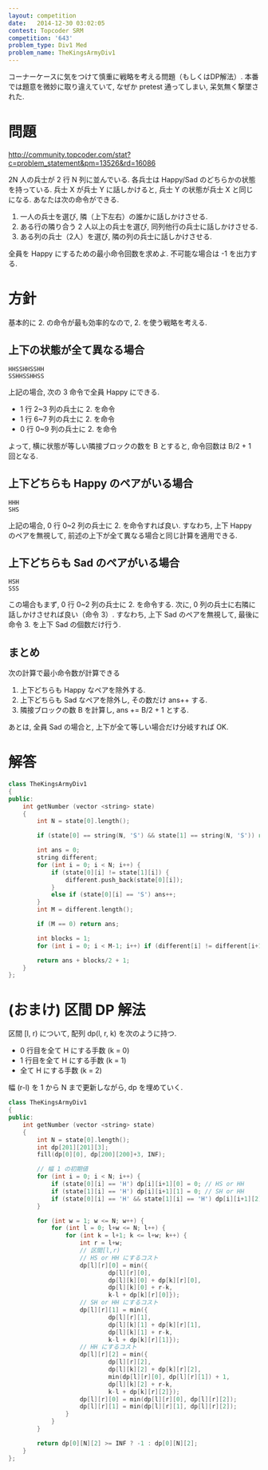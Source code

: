 ```yaml
---
layout: competition
date:   2014-12-30 03:02:05
contest: Topcoder SRM
competition: '643'
problem_type: Div1 Med
problem_name: TheKingsArmyDiv1
---
```


コーナーケースに気をつけて慎重に戦略を考える問題（もしくはDP解法）. 本番では題意を微妙に取り違えていて, なぜか pretest 通ってしまい, 呆気無く撃墜された.

# 問題

http://community.topcoder.com/stat?c=problem_statement&pm=13526&rd=16086

2N 人の兵士が 2 行 N 列に並んでいる. 各兵士は Happy/Sad のどちらかの状態を持っている. 兵士 X が兵士 Y に話しかけると, 兵士 Y の状態が兵士 X と同じになる. あなたは次の命令ができる.

1. 一人の兵士を選び, 隣（上下左右）の誰かに話しかけさせる.
2. ある行の隣り合う 2 人以上の兵士を選び, 同列他行の兵士に話しかけさせる.
3. ある列の兵士（2人）を選び, 隣の列の兵士に話しかけさせる.

全員を Happy にするための最小命令回数を求めよ. 不可能な場合は -1 を出力する.

# 方針

基本的に 2. の命令が最も効率的なので, 2. を使う戦略を考える. 

## 上下の状態が全て異なる場合

```
HHSSHHSSHH
SSHHSSHHSS
```

上記の場合, 次の 3 命令で全員 Happy にできる.

- 1 行 2~3 列の兵士に 2. を命令
- 1 行 6~7 列の兵士に 2. を命令
- 0 行 0~9 列の兵士に 2. を命令

よって, 横に状態が等しい隣接ブロックの数を B とすると, 命令回数は B/2 + 1 回となる.

## 上下どちらも Happy のペアがいる場合

```
HHH
SHS
```

上記の場合, 0 行 0~2 列の兵士に 2. を命令すれば良い. すなわち, 上下 Happy のペアを無視して, 前述の上下が全て異なる場合と同じ計算を適用できる.

## 上下どちらも Sad のペアがいる場合

```
HSH
SSS
```

この場合もまず, 0 行 0~2 列の兵士に 2. を命令する. 次に, 0 列の兵士に右隣に話しかけさせれば良い（命令 3）. すなわち, 上下 Sad のペアを無視して, 最後に命令 3. を上下 Sad の個数だけ行う.

## まとめ

次の計算で最小命令数が計算できる

1. 上下どちらも Happy なペアを除外する.
2. 上下どちらも Sad なペアを除外し, その数だけ ans++ する.
3. 隣接ブロックの数 B を計算し, ans += B/2 + 1 とする.

あとは, 全員 Sad の場合と, 上下が全て等しい場合だけ分岐すれば OK.

# 解答

```cpp
class TheKingsArmyDiv1
{
public:
    int getNumber (vector <string> state)
    {
        int N = state[0].length();

        if (state[0] == string(N, 'S') && state[1] == string(N, 'S')) return -1;

        int ans = 0;
        string different;
        for (int i = 0; i < N; i++) {
            if (state[0][i] != state[1][i]) {
                different.push_back(state[0][i]);
            }
            else if (state[0][i] == 'S') ans++;
        }
        int M = different.length();

        if (M == 0) return ans;

        int blocks = 1;
        for (int i = 0; i < M-1; i++) if (different[i] != different[i+1]) blocks++;

        return ans + blocks/2 + 1;
    }
};
```

# (おまけ) 区間 DP 解法

区間 [l, r) について, 配列 dp(l, r, k) を次のように持つ.

- 0 行目を全て H にする手数 (k = 0)
- 1 行目を全て H にする手数 (k = 1)
- 全て H にする手数 (k = 2)

幅 (r-l) を 1 から N まで更新しながら, dp を埋めていく.

```cpp
class TheKingsArmyDiv1
{
public:
    int getNumber (vector <string> state)
    {
        int N = state[0].length();
        int dp[201][201][3];
        fill(dp[0][0], dp[200][200]+3, INF);

        // 幅 1 の初期値
        for (int i = 0; i < N; i++) {
            if (state[0][i] == 'H') dp[i][i+1][0] = 0; // HS or HH
            if (state[1][i] == 'H') dp[i][i+1][1] = 0; // SH or HH
            if (state[0][i] == 'H' && state[1][i] == 'H') dp[i][i+1][2] = 0; // HH
        }

        for (int w = 1; w <= N; w++) {
            for (int l = 0; l+w <= N; l++) {
                for (int k = l+1; k <= l+w; k++) {
                    int r = l+w;
                    // 区間[l,r)
                    // HS or HH にするコスト
                    dp[l][r][0] = min({
                            dp[l][r][0],
                            dp[l][k][0] + dp[k][r][0],
                            dp[l][k][0] + r-k,
                            k-l + dp[k][r][0]});
                    // SH or HH にするコスト
                    dp[l][r][1] = min({
                            dp[l][r][1],
                            dp[l][k][1] + dp[k][r][1],
                            dp[l][k][1] + r-k,
                            k-l + dp[k][r][1]});
                    // HH にするコスト
                    dp[l][r][2] = min({
                            dp[l][r][2],
                            dp[l][k][2] + dp[k][r][2],
                            min(dp[l][r][0], dp[l][r][1]) + 1,
                            dp[l][k][2] + r-k,
                            k-l + dp[k][r][2]});
                    dp[l][r][0] = min(dp[l][r][0], dp[l][r][2]);
                    dp[l][r][1] = min(dp[l][r][1], dp[l][r][2]);
                }
            }
        }

        return dp[0][N][2] >= INF ? -1 : dp[0][N][2];
    }
};
```
